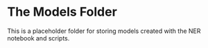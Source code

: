# The Models Folder

This is a placeholder folder for storing models created with the NER notebook and scripts.
